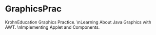# GraphicsPrac
KrohnEducation Graphics Practice.
\nLearning About Java Graphics with AWT.
\nImplementing Applet and Components.
